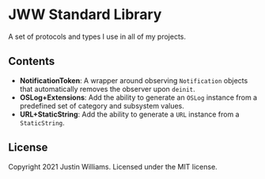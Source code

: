 # JWW Standard Library

A set of protocols and types I use in all of my projects.

## Contents

* **NotificationToken**: A wrapper around observing `Notification` objects that automatically removes the observer upon `deinit`.
* **OSLog+Extensions**: Add the ability to generate an `OSLog` instance from a predefined set of category and subsystem values.
* **URL+StaticString**: Add the ability to generate a `URL` instance from a `StaticString`.

## License

Copyright 2021 Justin Williams. Licensed under the MIT license.

